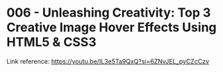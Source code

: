 # 006 - Unleashing Creativity: Top 3 Creative Image Hover Effects Using HTML5 & CSS3

Link reference: https://youtu.be/IL3e5Ta9QxQ?si=6ZNvJEL_pyCZcCzv
